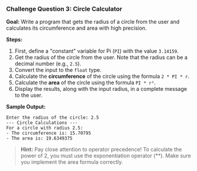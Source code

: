 ### Challenge Question 3: Circle Calculator

**Goal:** Write a program that gets the radius of a circle from the user and calculates its circumference and area with high precision.

**Steps:**
1.  First, define a "constant" variable for Pi (`PI`) with the value `3.14159`.
2.  Get the radius of the circle from the user. Note that the radius can be a decimal number (e.g., `2.5`).
3.  Convert the input to the `float` type.
4.  Calculate the **circumference** of the circle using the formula `2 * PI * r`.
5.  Calculate the **area** of the circle using the formula `PI * r²`.
6.  Display the results, along with the input radius, in a complete message to the user.

**Sample Output:**

```text
Enter the radius of the circle: 2.5
--- Circle Calculations ---
For a circle with radius 2.5:
- The circumference is: 15.70795
- The area is: 19.6349375
```
>**Hint:** Pay close attention to operator precedence! To calculate the power of 2, you must use the exponentiation operator (**). Make sure you implement the area formula correctly.